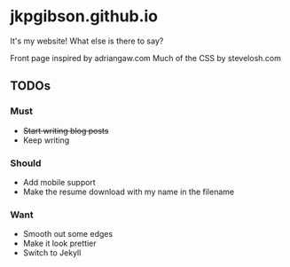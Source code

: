 # jkpgibson.github.io
It's my website! What else is there to say?

Front page inspired by adriangaw.com
Much of the CSS by stevelosh.com

## TODOs
### Must
- ~~Start writing blog posts~~
- Keep writing
### Should
- Add mobile support
- Make the resume download with my name in the filename
### Want
- Smooth out some edges
- Make it look prettier
- Switch to Jekyll
